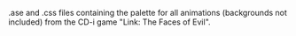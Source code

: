 .ase and .css files containing the palette for all animations (backgrounds not included) from the CD-i game "Link: The Faces of Evil".
